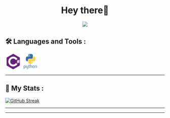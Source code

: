 <h1 align="center">Hey there👋</h1>
<div id="header" align="center">
  <img src="https://user-images.githubusercontent.com/114468575/204333140-77d22b90-36da-48b0-8b3d-9f568df783fd.gif" width="500"/>
</div>

## 🛠️ Languages and Tools :

<div id="tools"> 
  <img src="https://github.com/devicons/devicon/blob/master/icons/csharp/csharp-plain.svg" alt="C#" width="50" height="50"/>
  <img src="https://github.com/devicons/devicon/blob/master/icons/python/python-original-wordmark.svg" alt="Python" width="50" height="50"/>
</div>

  <hr>
  
 ## 🎯 My Stats :
 [![GitHub Streak](http://github-readme-streak-stats.herokuapp.com?user=dlaliev&theme=dark&background=000000)](https://git.io/streak-stats)

  
  
<hr>



<hr>


  
  
  
  
  
  




  
  
  
  
  
  




